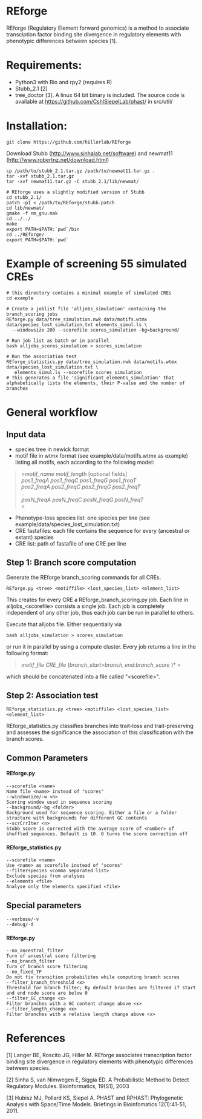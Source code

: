 # REforge

REforge (Regulatory Element forward genomics) is a method to associate transciption factor binding site divergence in regulatory elements with phenotypic differences between species [1].

# Requirements:
* Python3 with Bio and rpy2 (requires R)
* Stubb_2.1 [2]
* tree_doctor [3]. A linux 64 bit binary is included. The source code is available at https://github.com/CshlSiepelLab/phast/ in src/util/

# Installation:

`git clone https://github.com/hillerlab/REforge`

Download Stubb (http://www.sinhalab.net/software) and newmat11 (http://www.robertnz.net/download.html)
```
cp /path/to/stubb_2.1.tar.gz /path/to/newmat11.tar.gz .
tar -xvf stubb_2.1.tar.gz
tar -xvf newmat11.tar.gz -C stubb_2.1/lib/newmat/

# REforge uses a slightly modified version of Stubb
cd stubb_2.1/
patch -p1 < /path/to/REforge/stubb.patch
cd lib/newmat/
gmake -f nm_gnu.mak
cd ../../
make
export PATH=$PATH:`pwd`/bin
cd ../REforge/
export PATH=$PATH:`pwd`
```

# Example of screening 55 simulated CREs
```
# this directory contains a minimal example of simulated CREs
cd example

# Create a joblist file 'alljobs_simulation' containing the branch_scoring jobs
REforge.py data/tree_simulation.nwk data/motifs.wtmx data/species_lost_simulation.txt elements_simul.ls \
  --windowsize 200 --scorefile scores_simulation -bg=background/

# Run job list as batch or in parallel 
bash alljobs_scores_simulation > scores_simulation

# Run the association test
REforge_statistics.py data/tree_simulation.nwk data/motifs.wtmx data/species_lost_simulation.txt \
   elements_simul.ls --scorefile scores_simulation
# This generates a file 'significant_elements_simulation' that alphabetically lists the elements, their P-value and the number of branches
```

# General workflow
## Input data
- species tree in newick format
- motif file in wtmx format (see example/data/motifs.wtmx as example) listing all motifs, each according to the following model: 
> \>*motif_name*	*motif_length*	[optional fields]  
> *pos1_freqA*	*pos1_freqC*	*pos1_freqG*	*pos1_freqT*  
> *pos2_freqA*	*pos2_freqC*	*pos2_freqG*	*pos2_freqT*  
> ..  
> *posN_freqA*	*posN_freqC*	*posN_freqG*	*posN_freqT*  
> \<  
- Phenotype-loss species list: one species per line (see example/data/species_lost_simulation.txt)
- CRE fastafiles: each file contains the sequence for every (ancestral or extant) species
- CRE list: path of fastafile of one CRE per line

## Step 1: Branch score computation
Generate the REforge branch_scoring commands for all CREs.
```
REforge.py <tree> <motiffile> <lost_species_list> <element_list>
```
This creates for every CRE a REforge_branch_scoring.py job. Each line in alljobs_\<scorefile\> consists a single job. Each job is completely independent of any other job, thus each job can be run in parallel to others.

Execute that alljobs file. Either sequentially via
```
bash alljobs_simulation > scores_simulation
```
or run it in parallel by using a compute cluster.
Every job returns a line in the following format:  
> *motif_file*	*CRE_file*	(*branch_start*>*branch_end*:*branch_score*	)*	<  

which should be concatenated into a file called "\<scorefile\>".

## Step 2: Association test
```
REforge_statistics.py <tree> <motiffile> <lost_species_list> <element_list>
```
REforge_statistics.py classifies branches into trait-loss and trait-preserving and assesses the significance the association of this classification with the branch scores. 

## Common Parameters
#### REforge.py
```
--scorefile <name>
Name file <name> instead of "scores"
--windowsize/-w <n>
Scoring window used in sequence scoring
--background/-bg <folder>
Background used for sequence scoring. Either a file or a folder structure with backgrounds for different GC contents
--scrCrrIter <n>
Stubb score is corrected with the average score of <number> of shuffled sequences. Default is 10. 0 turns the score correction off
```
#### REforge_statistics.py
```
--scorefile <name>
Use <name> as scorefile instead of "scores"
--filterspecies <comma separated list>
Exclude species from analyses
--elements <file>
Analyse only the elements specified <file>
```

## Special parameters
```
--verbose/-v
--debug/-d
```

#### REforge.py
```
--no_ancestral_filter
Turn of ancestral score filtering
--no_branch_filter
Turn of branch score filtering
--no_fixed_TP
Do not fix transition probabilites while computing branch scores
--filter_branch_threshold <x>
Threshold for branch filter; By default branches are filtered if start and end node score are below 0
--filter_GC_change <x>
Filter branches with a GC content change above <x>
--filter_length_change <x>
Filter branches with a relative length change above <x>
```
 
# References
[1] Langer BE, Roscito JG, Hiller M. REforge associates transcription factor binding site divergence in regulatory elements with phenotypic differences between species. 

[2] Sinha S, van Nimwegen E, Siggia ED. A Probabilistic Method to Detect Regulatory Modules. Bioinformatics, 19(S1), 2003

[3] Hubisz MJ, Pollard KS, Siepel A. PHAST and RPHAST: Phylogenetic Analysis with Space/Time Models. Briefings in Bioinfomatics 12(1):41-51, 2011.
